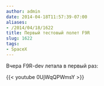 ```yaml
---
author: admin
date: 2014-04-18T11:57:39-07:00
aliases:
- /2014/04/18/1622
title: Первый тестовый полет F9R
slug: 1622
tags:
- SpaceX
---
```


Вчера F9R-dev летала в первый раз:

{{< youtube 0UjWqQPWmsY >}}

<!--more-->
